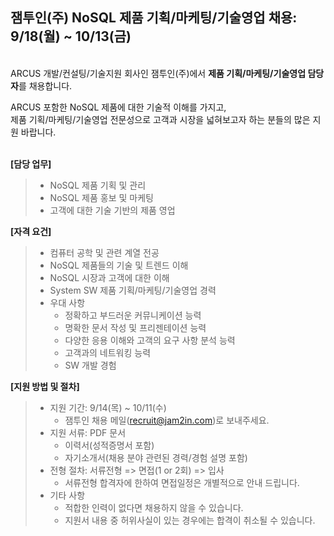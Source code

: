 ## 잼투인(주) NoSQL 제품 기획/마케팅/기술영업 채용: 9/18(월) ~ 10/13(금)

&nbsp; <br />
ARCUS 개발/컨설팅/기술지원 회사인 잼투인(주)에서 **제품 기획/마케팅/기술영업 담당자**를 채용합니다.

ARCUS 포함한 NoSQL 제품에 대한 기술적 이해를 가지고, <br />
제품 기획/마케팅/기술영업 전문성으로 고객과 시장을 넓혀보고자 하는 분들의 많은 지원 바랍니다. <br />
&nbsp;

**[담당 업무]**

> - NoSQL 제품 기획 및 관리
> - NoSQL 제품 홍보 및 마케팅
> - 고객에 대한 기술 기반의 제품 영업 

**[자격 요건]**
> - 컴퓨터 공학 및 관련 계열 전공
> - NoSQL 제품들의 기술 및 트렌드 이해
> - NoSQL 시장과 고객에 대한  이해
> - System SW 제품 기획/마케팅/기술영업 경력
> - 우대 사항 
>    - 정확하고 부드러운 커뮤니케이션 능력 
>    - 명확한 문서 작성 및 프리젠테이션 능력
>    - 다양한 응용 이해와 고객의 요구 사항 분석 능력
>    - 고객과의 네트워킹 능력
>    - SW 개발 경험 

**[지원 방법 및 절차]** 

> - 지원 기간: 9/14(목) ~ 10/11(수)
>    - 잼투인 채용 메일(<recruit@jam2in.com>)로 보내주세요. 
> - 지원 서류: PDF 문서
>    -  이력서(성적증명서 포함)
>    -  자기소개서(채용 분야 관련된 경력/경험 설명 포함)
> - 전형 절차: 서류전형 => 면접(1 or 2회) => 입사
>    - 서류전형 합격자에 한하여 면접일정은 개별적으로 안내 드립니다.
> - 기타 사항
>    - 적합한 인력이 없다면 채용하지 않을 수 있습니다.
>    - 지원서 내용 중 허위사실이 있는 경우에는 합격이 취소될 수 있습니다.
